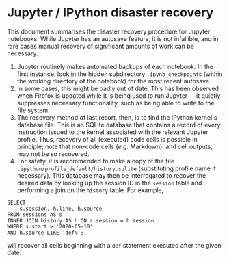 # Jupyter / IPython disaster recovery

This document summarises the disaster recovery procedure for Jupyter notebooks. While Jupyter has an autosave feature, it is not infallible, and in rare cases manual recovery of significant amounts of work can be necessary.

1. Jupyter routinely makes automated backups of each notebook. In the first instance, look in the hidden subdirectory ```.ipynb_checkpoints``` (within the working directory of the notebook) for the most recent autosave.
2. In some cases, this might be badly out of date. This has been observed when Firefox is updated while it is being used to run Jupyter -- it quietly suppresses necessary functionality, such as being able to write to the file system.
3. The recovery method of last resort, then, is to find the IPython kernel's database file. This is an SQLite database that contains a record of every instruction issued to the kernel associated with the relevant Jupyter profile. Thus, recovery of all (executed) code cells is possible in principle; note that non-code cells (*e.g.* Markdown), and cell outputs, may not be so recovered.
4. For safety, it is recommended to make a copy of the file ```.ipython/profile_default/history.sqlite``` (substituting profile name if necessary). This database may then be interrogated to recover the desired data by looking up the session ID in the ```session``` table and performing a join on the ```history``` table. For example,

```{sql}
SELECT
	s.session, h.line, h.source
FROM sessions AS s
INNER JOIN history AS h ON s.session = h.session
WHERE s.start > '2020-05-10'
AND h.source LIKE 'def%';
```

will recover all cells beginning with a ```def``` statement executed after the given date.